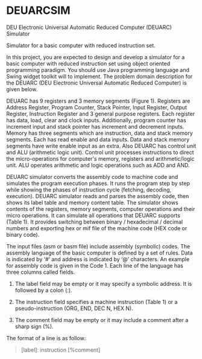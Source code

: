 # DEUARCSIM
DEU Electronic Universal Automatic Reduced Computer (DEUARC) Simulator

Simulator for a basic computer with reduced instruction set.

In this project, you are expected to design and develop a simulator for a basic computer with reduced instruction set using object oriented programming paradigm. You should use Java programming language and Swing widget toolkit will to implement. The problem domain description for the DEUARC (DEU Electronic Universal Automatic Reduced Computer) is given below.

DEUARC has 9 registers and 3 memory segments (Figure 1). Registers are Address Register, Program Counter, Stack Pointer, Input Register, Output Register, Instruction Register and 3 general purpose registers. Each register has data, load, clear and clock inputs. Additionally, program counter has increment input and stack pointer has increment and decrement inputs. Memory has three segments which are instruction, data and stack memory segments. Each has read enable and data inputs. Data and stack memory segments have write enable input as an extra. Also DEUARC has control unit and ALU (arithmetic logic unit). Control unit processes instructions to direct the micro-operations for computer's memory, registers and arithmetic/logic unit. ALU operates arithmetic and logic operations such as ADD and AND.

DEUARC simulator converts the assembly code to machine code and simulates the program execution phases. It runs the program step by step while showing the phases of instruction cycle (fetching, decoding, execution). DEUARC simulator reads and parses the assembly code, then shows its label table and memory content table. The simulator shows contents of the registers, memory segments, computer operations and their micro operations. It can simulate all operations that DEUARC supports (Table 1). It provides switching between binary / hexadecimal / decimal numbers and exporting hex or mif file of the machine code (HEX code or binary code).

The input files (asm or basm file) include assembly (symbolic) codes. The assembly language of the basic computer is defined by a set of rules. Data is indicated by ‘#’ and address is indicated by ‘@’ characters. An example for assembly code is given in the Code 1. Each line of the language has three columns called fields.

1. The label field may be empty or it may specify a symbolic address. It is followed by a colon (:).

2. The instruction field specifies a machine instruction (Table 1) or a pseudo-instruction (ORG, END, DEC N, HEX N).

3. The comment field may be empty or it may include a comment after a sharp sign (%).

The format of a line is as follow:
>[label]: instruction [%comment]

